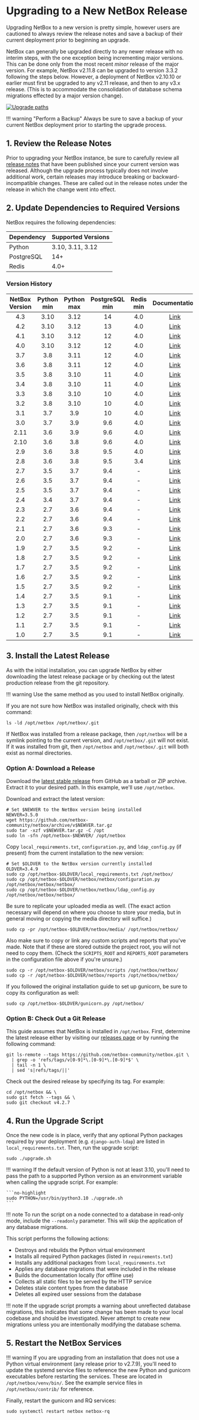 # Upgrading to a New NetBox Release

Upgrading NetBox to a new version is pretty simple, however users are cautioned to always review the release notes and save a backup of their current deployment prior to beginning an upgrade.

NetBox can generally be upgraded directly to any newer release with no interim steps, with the one exception being incrementing major versions. This can be done only from the most recent _minor_ release of the major version. For example, NetBox v2.11.8 can be upgraded to version 3.3.2 following the steps below. However, a deployment of NetBox v2.10.10 or earlier must first be upgraded to any v2.11 release, and then to any v3.x release. (This is to accommodate the consolidation of database schema migrations effected by a major version change).

[![Upgrade paths](../media/installation/upgrade_paths.png)](../media/installation/upgrade_paths.png)

!!! warning "Perform a Backup"
    Always be sure to save a backup of your current NetBox deployment prior to starting the upgrade process.

## 1. Review the Release Notes

Prior to upgrading your NetBox instance, be sure to carefully review all [release notes](../release-notes/index.md) that have been published since your current version was released. Although the upgrade process typically does not involve additional work, certain releases may introduce breaking or backward-incompatible changes. These are called out in the release notes under the release in which the change went into effect.

## 2. Update Dependencies to Required Versions

NetBox requires the following dependencies:

| Dependency | Supported Versions |
|------------|--------------------|
| Python     | 3.10, 3.11, 3.12   |
| PostgreSQL | 14+                |
| Redis      | 4.0+               |

### Version History

| NetBox Version | Python min | Python max | PostgreSQL min | Redis min |                                           Documentation                                           |
|:--------------:|:----------:|:----------:|:--------------:|:---------:|:-------------------------------------------------------------------------------------------------:|
|      4.3       |    3.10    |    3.12    |       14       |    4.0    |     [Link](https://github.com/netbox-community/netbox/blob/v4.3.0/docs/installation/index.md)     |
|      4.2       |    3.10    |    3.12    |       13       |    4.0    |     [Link](https://github.com/netbox-community/netbox/blob/v4.2.0/docs/installation/index.md)     |
|      4.1       |    3.10    |    3.12    |       12       |    4.0    |     [Link](https://github.com/netbox-community/netbox/blob/v4.1.0/docs/installation/index.md)     |
|      4.0       |    3.10    |    3.12    |       12       |    4.0    |     [Link](https://github.com/netbox-community/netbox/blob/v4.0.0/docs/installation/index.md)     |
|      3.7       |    3.8     |    3.11    |       12       |    4.0    |     [Link](https://github.com/netbox-community/netbox/blob/v3.7.0/docs/installation/index.md)     |
|      3.6       |    3.8     |    3.11    |       12       |    4.0    |     [Link](https://github.com/netbox-community/netbox/blob/v3.6.0/docs/installation/index.md)     |
|      3.5       |    3.8     |    3.10    |       11       |    4.0    |     [Link](https://github.com/netbox-community/netbox/blob/v3.5.0/docs/installation/index.md)     |
|      3.4       |    3.8     |    3.10    |       11       |    4.0    |     [Link](https://github.com/netbox-community/netbox/blob/v3.4.0/docs/installation/index.md)     |
|      3.3       |    3.8     |    3.10    |       10       |    4.0    |     [Link](https://github.com/netbox-community/netbox/blob/v3.3.0/docs/installation/index.md)     |
|      3.2       |    3.8     |    3.10    |       10       |    4.0    |     [Link](https://github.com/netbox-community/netbox/blob/v3.2.0/docs/installation/index.md)     |
|      3.1       |    3.7     |    3.9     |       10       |    4.0    |     [Link](https://github.com/netbox-community/netbox/blob/v3.1.0/docs/installation/index.md)     |
|      3.0       |    3.7     |    3.9     |      9.6       |    4.0    |     [Link](https://github.com/netbox-community/netbox/blob/v3.0.0/docs/installation/index.md)     |
|      2.11      |    3.6     |    3.9     |      9.6       |    4.0    |    [Link](https://github.com/netbox-community/netbox/blob/v2.11.0/docs/installation/index.md)     |
|      2.10      |    3.6     |    3.8     |      9.6       |    4.0    |    [Link](https://github.com/netbox-community/netbox/blob/v2.10.0/docs/installation/index.md)     |
|      2.9       |    3.6     |    3.8     |      9.5       |    4.0    |     [Link](https://github.com/netbox-community/netbox/blob/v2.9.0/docs/installation/index.md)     |
|      2.8       |    3.6     |    3.8     |      9.5       |    3.4    |     [Link](https://github.com/netbox-community/netbox/blob/v2.8.0/docs/installation/index.md)     |
|      2.7       |    3.5     |    3.7     |      9.4       |     -     |     [Link](https://github.com/netbox-community/netbox/blob/v2.7.0/docs/installation/index.md)     |
|      2.6       |    3.5     |    3.7     |      9.4       |     -     |     [Link](https://github.com/netbox-community/netbox/blob/v2.6.0/docs/installation/index.md)     |
|      2.5       |    3.5     |    3.7     |      9.4       |     -     |     [Link](https://github.com/netbox-community/netbox/blob/v2.5.0/docs/installation/index.md)     |
|      2.4       |    3.4     |    3.7     |      9.4       |     -     |     [Link](https://github.com/netbox-community/netbox/blob/v2.4.0/docs/installation/index.md)     |
|      2.3       |    2.7     |    3.6     |      9.4       |     -     |  [Link](https://github.com/netbox-community/netbox/blob/v2.3.0/docs/installation/postgresql.md)   |
|      2.2       |    2.7     |    3.6     |      9.4       |     -     |  [Link](https://github.com/netbox-community/netbox/blob/v2.2.0/docs/installation/postgresql.md)   |
|      2.1       |    2.7     |    3.6     |      9.3       |     -     |  [Link](https://github.com/netbox-community/netbox/blob/v2.1.0/docs/installation/postgresql.md)   |
|      2.0       |    2.7     |    3.6     |      9.3       |     -     |  [Link](https://github.com/netbox-community/netbox/blob/v2.0.0/docs/installation/postgresql.md)   |
|      1.9       |    2.7     |    3.5     |      9.2       |     -     | [Link](https://github.com/netbox-community/netbox/blob/v1.9.0-r1/docs/installation/postgresql.md) |
|      1.8       |    2.7     |    3.5     |      9.2       |     -     |  [Link](https://github.com/netbox-community/netbox/blob/v1.8.0/docs/installation/postgresql.md)   |
|      1.7       |    2.7     |    3.5     |      9.2       |     -     |  [Link](https://github.com/netbox-community/netbox/blob/v1.7.0/docs/installation/postgresql.md)   |
|      1.6       |    2.7     |    3.5     |      9.2       |     -     |  [Link](https://github.com/netbox-community/netbox/blob/v1.6.0/docs/installation/postgresql.md)   |
|      1.5       |    2.7     |    3.5     |      9.2       |     -     |  [Link](https://github.com/netbox-community/netbox/blob/v1.5.0/docs/installation/postgresql.md)   |
|      1.4       |    2.7     |    3.5     |      9.1       |     -     |  [Link](https://github.com/netbox-community/netbox/blob/v1.4.0/docs/installation/postgresql.md)   |
|      1.3       |    2.7     |    3.5     |      9.1       |     -     |  [Link](https://github.com/netbox-community/netbox/blob/v1.3.0/docs/installation/postgresql.md)   |
|      1.2       |    2.7     |    3.5     |      9.1       |     -     |  [Link](https://github.com/netbox-community/netbox/blob/v1.2.0/docs/installation/postgresql.md)   |
|      1.1       |    2.7     |    3.5     |      9.1       |     -     |      [Link](https://github.com/netbox-community/netbox/blob/v1.1.0/docs/getting-started.md)       |
|      1.0       |    2.7     |    3.5     |      9.1       |     -     |       [Link](https://github.com/netbox-community/netbox/blob/1.0.0/docs/getting-started.md)       |

## 3. Install the Latest Release

As with the initial installation, you can upgrade NetBox by either downloading the latest release package or by checking out the latest production release from the git repository.

!!! warning
    Use the same method as you used to install NetBox originally.

If you are not sure how NetBox was installed originally, check with this command:

```
ls -ld /opt/netbox /opt/netbox/.git
```

If NetBox was installed from a release package, then `/opt/netbox` will be a symlink pointing to the current version, and `/opt/netbox/.git` will not exist.  If it was installed from git, then `/opt/netbox` and `/opt/netbox/.git` will both exist as normal directories.

### Option A: Download a Release

Download the [latest stable release](https://github.com/netbox-community/netbox/releases) from GitHub as a tarball or ZIP archive. Extract it to your desired path. In this example, we'll use `/opt/netbox`.

Download and extract the latest version:

```no-highlight
# Set $NEWVER to the NetBox version being installed
NEWVER=3.5.0
wget https://github.com/netbox-community/netbox/archive/v$NEWVER.tar.gz
sudo tar -xzf v$NEWVER.tar.gz -C /opt
sudo ln -sfn /opt/netbox-$NEWVER/ /opt/netbox
```

Copy `local_requirements.txt`, `configuration.py`, and `ldap_config.py` (if present) from the current installation to the new version:

```no-highlight
# Set $OLDVER to the NetBox version currently installed
OLDVER=3.4.9
sudo cp /opt/netbox-$OLDVER/local_requirements.txt /opt/netbox/
sudo cp /opt/netbox-$OLDVER/netbox/netbox/configuration.py /opt/netbox/netbox/netbox/
sudo cp /opt/netbox-$OLDVER/netbox/netbox/ldap_config.py /opt/netbox/netbox/netbox/
```

Be sure to replicate your uploaded media as well. (The exact action necessary will depend on where you choose to store your media, but in general moving or copying the media directory will suffice.)

```no-highlight
sudo cp -pr /opt/netbox-$OLDVER/netbox/media/ /opt/netbox/netbox/
```

Also make sure to copy or link any custom scripts and reports that you've made. Note that if these are stored outside the project root, you will not need to copy them. (Check the `SCRIPTS_ROOT` and `REPORTS_ROOT` parameters in the configuration file above if you're unsure.)

```no-highlight
sudo cp -r /opt/netbox-$OLDVER/netbox/scripts /opt/netbox/netbox/
sudo cp -r /opt/netbox-$OLDVER/netbox/reports /opt/netbox/netbox/
```

If you followed the original installation guide to set up gunicorn, be sure to copy its configuration as well:

```no-highlight
sudo cp /opt/netbox-$OLDVER/gunicorn.py /opt/netbox/
```

### Option B: Check Out a Git Release

This guide assumes that NetBox is installed in `/opt/netbox`. First, determine the latest release either by visiting our [releases page](https://github.com/netbox-community/netbox/releases) or by running the following command:

```
git ls-remote --tags https://github.com/netbox-community/netbox.git \
  | grep -o 'refs/tags/v[0-9]*\.[0-9]*\.[0-9]*$' \
  | tail -n 1 \
  | sed 's|refs/tags/||'
```

Check out the desired release by specifying its tag. For example:

```
cd /opt/netbox && \
sudo git fetch --tags && \
sudo git checkout v4.2.7
```

## 4. Run the Upgrade Script

Once the new code is in place, verify that any optional Python packages required by your deployment (e.g. `django-auth-ldap`) are listed in `local_requirements.txt`. Then, run the upgrade script:

```no-highlight
sudo ./upgrade.sh
```

!!! warning
    If the default version of Python is not at least 3.10, you'll need to pass the path to a supported Python version as an environment variable when calling the upgrade script. For example:

    ```no-highlight
    sudo PYTHON=/usr/bin/python3.10 ./upgrade.sh
    ```

!!! note
    To run the script on a node connected to a database in read-only mode, include the `--readonly` parameter. This will skip the application of any database migrations.

This script performs the following actions:

* Destroys and rebuilds the Python virtual environment
* Installs all required Python packages (listed in `requirements.txt`)
* Installs any additional packages from `local_requirements.txt`
* Applies any database migrations that were included in the release
* Builds the documentation locally (for offline use)
* Collects all static files to be served by the HTTP service
* Deletes stale content types from the database
* Deletes all expired user sessions from the database

!!! note
    If the upgrade script prompts a warning about unreflected database migrations, this indicates that some change has
    been made to your local codebase and should be investigated. Never attempt to create new migrations unless you are
    intentionally modifying the database schema.

## 5. Restart the NetBox Services

!!! warning
    If you are upgrading from an installation that does not use a Python virtual environment (any release prior to v2.7.9), you'll need to update the systemd service files to reference the new Python and gunicorn executables before restarting the services. These are located in `/opt/netbox/venv/bin/`. See the example service files in `/opt/netbox/contrib/` for reference.

Finally, restart the gunicorn and RQ services:

```no-highlight
sudo systemctl restart netbox netbox-rq
```
